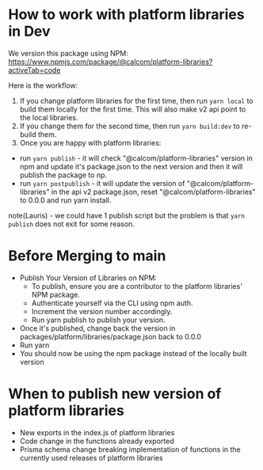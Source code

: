 # How to work with platform libraries in Dev

We version this package using NPM:
<https://www.npmjs.com/package/@calcom/platform-libraries?activeTab=code>

Here is the workflow:

1. If you change platform libraries for the first time, then run `yarn local` to build them locally for the first time. This will also make v2 api point to the local libraries.
2. If you change them for the second time, then run `yarn build:dev` to re-build them.
3. Once you are happy with platform libraries:

- run `yarn publish` - it will check "@calcom/platform-libraries" version in npm and update it's package.json to the next version and then it will publish the package to np.
- run `yarn postpublish` - it will update the version of "@calcom/platform-libraries" in the api v2 package.json, reset "@calcom/platform-libraries" to 0.0.0 and run yarn install.

note(Lauris) - we could have 1 publish script but the problem is that `yarn publish` does not exit for some reason.

# Before Merging to main

- Publish Your Version of Libraries on NPM:
  - To publish, ensure you are a contributor to the platform libraries' NPM package.
  - Authenticate yourself via the CLI using npm auth.
  - Increment the version number accordingly.
  - Run yarn publish to publish your version.
- Once it's published, change back the version in packages/platform/libraries/package.json back to 0.0.0
- Run yarn
- You should now be using the npm package instead of the locally built version

# When to publish new version of platform libraries

- New exports in the index.js of platform libraries
- Code change in the functions already exported
- Prisma schema change breaking implementation of functions in the currently used releases of platform libraries
